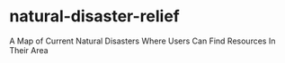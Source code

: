 # natural-disaster-relief
A Map of Current Natural Disasters Where Users Can Find Resources In Their Area
